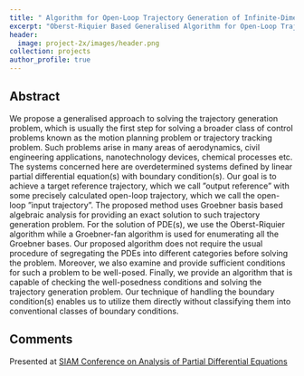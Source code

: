 ```yaml
---
title: " Algorithm for Open-Loop Trajectory Generation of Infinite-Dimensional Systems<br><br><img src='/images/project-2x/images/rod.png'>"
excerpt: "Oberst-Riquier Based Generalised Algorithm for Open-Loop Trajectory Generation of Infinite-Dimensional Systems"
header:
  image: project-2x/images/header.png
collection: projects
author_profile: true
---
```


**Abstract**
-----
We propose a generalised approach to solving the trajectory generation problem, which is usually the first step for
solving a broader class of control problems known as the
motion planning problem or trajectory tracking problem.
Such problems arise in many areas of aerodynamics, civil
engineering applications, nanotechnology devices, chemical
processes etc. The systems concerned here are overdetermined systems defined by linear partial differential equation(s) with boundary condition(s). Our goal is to achieve
a target reference trajectory, which we call ”output reference” with some precisely calculated open-loop trajectory,
which we call the open-loop ”input trajectory”. The proposed method uses Groebner basis based algebraic analysis
for providing an exact solution to such trajectory generation problem. For the solution of PDE(s), we use the
Oberst-Riquier algorithm while a Groebner-fan algorithm
is used for enumerating all the Groebner bases. Our proposed algorithm does not require the usual procedure of
segregating the PDEs into different categories before solving the problem. Moreover, we also examine and provide
sufficient conditions for such a problem to be well-posed.
Finally, we provide an algorithm that is capable of checking the well-posedness conditions and solving the trajectory
generation problem. Our technique of handling the boundary condition(s) enables us to utilize them directly without
classifying them into conventional classes of boundary conditions.


**Comments**
----

Presented at [SIAM Conference on Analysis of Partial Differential Equations](https://www.siam.org/conferences/cm/conference/pd19)


